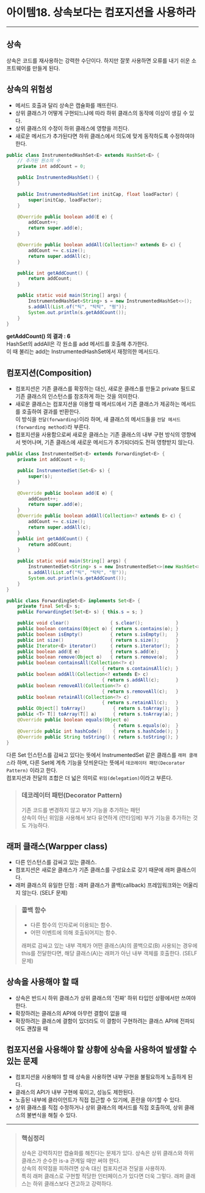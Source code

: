# 아이템18. 상속보다는 컴포지션을 사용하라
---

## 상속
상속은 코드를 재사용하는 강력한 수단이다. 하지만 잘못 사용하면 오류를 내기 쉬운 소프트웨어를 만들게 된다.

## 상속의 위험성
- 메서드 호출과 달리 상속은 캡슐화를 깨뜨린다.
- 상위 클래스가 어떻게 구현되느냐에 따라 하위 클래스의 동작에 이상이 생길 수 있다.
- 상위 클래스의 수정이 하위 클래스에 영향을 끼친다.
- 새로운 메서드가 추가된다면 하위 클래스에서 의도에 맞게 동작하도록 수정하여야 한다.

``` java
public class InstrumentedHashSet<E> extends HashSet<E> {
    // 추가된 원소의 수
    private int addCount = 0;

    public InstrumentedHashSet() {
    }

    public InstrumentedHashSet(int initCap, float loadFactor) {
        super(initCap, loadFactor);
    }

    @Override public boolean add(E e) {
        addCount++;
        return super.add(e);
    }

    @Override public boolean addAll(Collection<? extends E> c) {
        addCount += c.size();
        return super.addAll(c);
    }

    public int getAddCount() {
        return addCount;
    }

    public static void main(String[] args) {
        InstrumentedHashSet<String> s = new InstrumentedHashSet<>();
        s.addAll(List.of("틱", "탁탁", "펑"));
        System.out.println(s.getAddCount());
    }
}
```
**getAddCount() 의 결과 : 6**  
HashSet의 addAll은 각 원소를 add 메서드를 호출해 추가한다.  
이 때 불리는 add는 InstrumentedHashSet에서 재정의한 메서드다.  

## 컴포지션(Composition)
- 컴포지션은 기존 클래스를 확장하는 대신, 새로운 클래스를 만들고 private 필드로 기존 클래스의 인스턴스를 참조하게 하는 것을 의미한다.
- 새로운 클래스는 컴포지션을 이용할 때 메서드에서 기존 클래스가 제공하는 메서드를 호출하여 결과를 반환한다.  
  이 방식을 `전달(forwarding)`이라 하며, 새 클래스의 메서드들을 `전달 메서드(forwarding method)`라 부른다.
- 컴포지션을 사용함으로써 새로운 클래스는 기존 클래스의 내부 구현 방식의 영향에서 벗어나며, 기존 클래스에 새로운 메서드가 추가되더라도 전혀 영향받지 않는다.

``` Java
public class InstrumentedSet<E> extends ForwardingSet<E> {
    private int addCount = 0;

    public InstrumentedSet(Set<E> s) {
        super(s);
    }

    @Override public boolean add(E e) {
        addCount++;
        return super.add(e);
    }
    @Override public boolean addAll(Collection<? extends E> c) {
        addCount += c.size();
        return super.addAll(c);
    }
    public int getAddCount() {
        return addCount;
    }

    public static void main(String[] args) {
        InstrumentedSet<String> s = new InstrumentedSet<>(new HashSet<>());
        s.addAll(List.of("틱", "탁탁", "펑"));
        System.out.println(s.getAddCount());
    }
}
```

``` Java
public class ForwardingSet<E> implements Set<E> {
    private final Set<E> s;
    public ForwardingSet(Set<E> s) { this.s = s; }

    public void clear()               { s.clear();            }
    public boolean contains(Object o) { return s.contains(o); }
    public boolean isEmpty()          { return s.isEmpty();   }
    public int size()                 { return s.size();      }
    public Iterator<E> iterator()     { return s.iterator();  }
    public boolean add(E e)           { return s.add(e);      }
    public boolean remove(Object o)   { return s.remove(o);   }
    public boolean containsAll(Collection<?> c)
                                   { return s.containsAll(c); }
    public boolean addAll(Collection<? extends E> c)
                                   { return s.addAll(c);      }
    public boolean removeAll(Collection<?> c)
                                   { return s.removeAll(c);   }
    public boolean retainAll(Collection<?> c)
                                   { return s.retainAll(c);   }
    public Object[] toArray()          { return s.toArray();  }
    public <T> T[] toArray(T[] a)      { return s.toArray(a); }
    @Override public boolean equals(Object o)
                                       { return s.equals(o);  }
    @Override public int hashCode()    { return s.hashCode(); }
    @Override public String toString() { return s.toString(); }
}
```
다른 Set 인스턴스를 감싸고 있다는 뜻에서 InstrumentedSet 같은 클래스를 `래퍼 클래스`라 하며, 다른 Set에 계측 기능을 덧씌운다는 뜻에서 `데코레이터 패턴(Decorator Pattern)` 이라고 한다.  
컴포지션과 전달의 조합은 더 넓은 의미로 `위임(delegation)`이라고 부른다.
> ### 데코레이터 패턴(Decorator Pattern)
> 기존 코드를 변경하지 않고 부가 기능을 추가하는 패턴  
> 상속이 아닌 위임을 사용해서 보다 유연하게 (런타임에) 부가 기능을 추가하는 것도 가능하다.

## 래퍼 클래스(Warpper class)
- 다른 인스턴스를 감싸고 있는 클래스.
- 컴포지션은 새로운 클래스가 기존 클래스를 구성요소로 갖기 때문에 래퍼 클래스이다.
- 래퍼 클래스의 유일한 단점 : 래퍼 클래스가 콜백(callback) 프레임워크와는 어울리지 않는다. (SELF 문제)
> ### 콜백 함수
> - 다른 함수의 인자로써 이용되는 함수.
> - 어떤 이벤트에 의해 호출되어지는 함수.  
> 
> 래퍼로 감싸고 있는 내부 객체가 어떤 클래스(A)의 콜백으로(B) 사용되는 경우에 this를 전달한다면, 해당 클래스(A)는 래퍼가 아닌 내부 객체를 호출한다. (SELF 문제)


## 상속을 사용해야 할 때
- 상속은 반드시 하위 클래스가 상위 클래스의 '진짜' 하위 타입인 상황에서만 쓰여야 한다.  
- 확장하려는 클래스의 API에 아무런 결함이 없을 때
- 확장하려는 클래스에 결함이 있더라도 이 결함이 구현하려는 클래스 API에 전파되어도 괜찮을 때

## 컴포지션을 사용해야 할 상황에 상속을 사용하여 발생할 수 있는 문제
- 컴포지션을 사용해야 할 때 상속을 사용하면 내부 구현을 불필요하게 노출하게 된다.
- 클래스의 API가 내부 구현에 묶이고, 성능도 제한된다.
- 노출된 내부에 클라이언트가 직접 접근할 수 있기에, 혼란을 야기할 수 있다.
- 상위 클래스를 직접 수정하거나 상위 클래스의 메서드를 직접 호출하여, 상위 클래스의 불변식을 해칠 수 있다.
  
---    
> ### **핵심정리**  
> 상속은 강력하지만 캡슐화를 해친다는 문제가 있다. 상속은 상위 클래스와 하위 클래스가 순수한 is-a 관계일 때만 써야 한다.    
> 상속의 취약점을 피하려면 상속 대신 컴포지션과 전달을 사용하자.  
> 특히 래퍼 클래스로 구현할 적당한 인터페이스가 있다면 더욱 그렇다. 래퍼 클래스는 하위 클래스보다 견고하고 강력하다.

